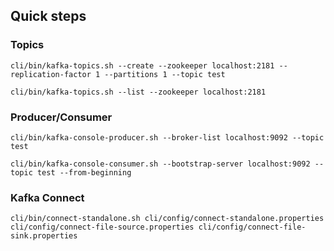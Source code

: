 ## Quick steps
### Topics

`cli/bin/kafka-topics.sh --create --zookeeper localhost:2181 --replication-factor 1 --partitions 1 --topic test`

`cli/bin/kafka-topics.sh --list --zookeeper localhost:2181`

### Producer/Consumer

`cli/bin/kafka-console-producer.sh --broker-list localhost:9092 --topic test`

`cli/bin/kafka-console-consumer.sh --bootstrap-server localhost:9092 --topic test --from-beginning`

### Kafka Connect

`cli/bin/connect-standalone.sh cli/config/connect-standalone.properties cli/config/connect-file-source.properties cli/config/connect-file-sink.properties`
